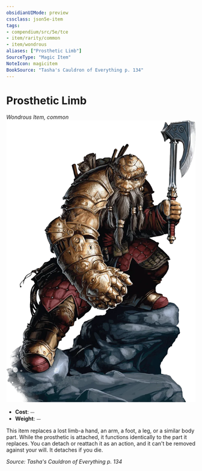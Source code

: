 ```yaml
---
obsidianUIMode: preview
cssclass: json5e-item
tags:
- compendium/src/5e/tce
- item/rarity/common
- item/wondrous
aliases: ["Prosthetic Limb"]
SourceType: "Magic Item"
NoteIcon: magicitem
BookSource: "Tasha's Cauldron of Everything p. 134"
---
```

# Prosthetic Limb
*Wondrous Item, common*  
![](https://raw.githubusercontent.com/5etools-mirror-2/5etools-img/main/items/TCE/Prosthetic%20Limb.webp#right)  

- **Cost**: ⏤
- **Weight**: ⏤

This item replaces a lost limb-a hand, an arm, a foot, a leg, or a similar body part. While the prosthetic is attached, it functions identically to the part it replaces. You can detach or reattach it as an action, and it can't be removed against your will. It detaches if you die.

*Source: Tasha's Cauldron of Everything p. 134*